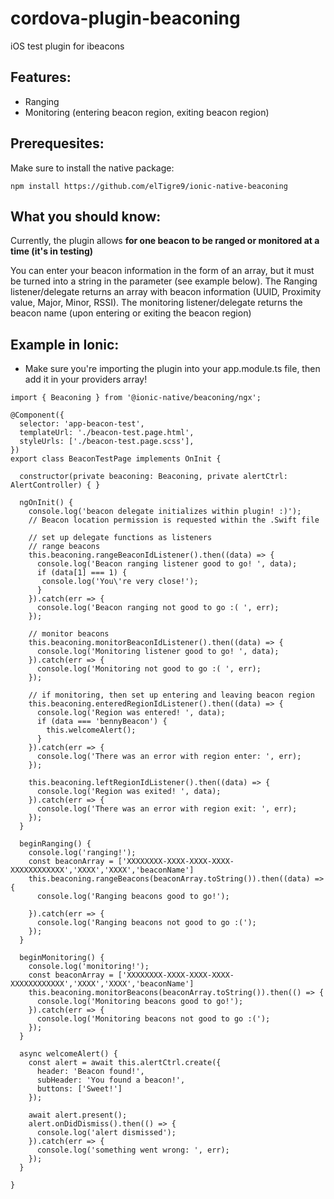 # cordova-plugin-beaconing
iOS test plugin for ibeacons

## Features:
  * Ranging
  * Monitoring (entering beacon region, exiting beacon region)
  
## Prerequesites:
Make sure to install the native package:
```
npm install https://github.com/elTigre9/ionic-native-beaconing
```
## What you should know:
Currently, the plugin allows **for one beacon to be ranged or monitored at a time (it's in testing)**
 
You can enter your beacon information in the form of an array, but it must be turned into a string in the parameter (see example below). The Ranging listener/delegate returns an array with beacon information (UUID, Proximity value, Major, Minor, RSSI). The monitoring listener/delegate returns the beacon name (upon entering or exiting the beacon region)

## Example in Ionic:
* Make sure you're importing the plugin into your app.module.ts file, then add it in your providers array!
```
import { Beaconing } from '@ionic-native/beaconing/ngx';

@Component({
  selector: 'app-beacon-test',
  templateUrl: './beacon-test.page.html',
  styleUrls: ['./beacon-test.page.scss'],
})
export class BeaconTestPage implements OnInit {

  constructor(private beaconing: Beaconing, private alertCtrl: AlertController) { }

  ngOnInit() {
    console.log('beacon delegate initializes within plugin! :)');
    // Beacon location permission is requested within the .Swift file

    // set up delegate functions as listeners
    // range beacons
    this.beaconing.rangeBeaconIdListener().then((data) => {
      console.log('Beacon ranging listener good to go! ', data);
      if (data[1] === 1) {
       console.log('You\'re very close!');
      }
    }).catch(err => {
      console.log('Beacon ranging not good to go :( ', err);
    });

    // monitor beacons
    this.beaconing.monitorBeaconIdListener().then((data) => {
      console.log('Monitoring listener good to go! ', data);
    }).catch(err => {
      console.log('Monitoring not good to go :( ', err);
    });

    // if monitoring, then set up entering and leaving beacon region
    this.beaconing.enteredRegionIdListener().then((data) => {
      console.log('Region was entered! ', data);
      if (data === 'bennyBeacon') {
        this.welcomeAlert();
      }
    }).catch(err => {
      console.log('There was an error with region enter: ', err);
    });

    this.beaconing.leftRegionIdListener().then((data) => {
      console.log('Region was exited! ', data);
    }).catch(err => {
      console.log('There was an error with region exit: ', err);
    });
  }

  beginRanging() {
    console.log('ranging!');
    const beaconArray = ['XXXXXXXX-XXXX-XXXX-XXXX-XXXXXXXXXXXX','XXXX','XXXX','beaconName']
    this.beaconing.rangeBeacons(beaconArray.toString()).then((data) => {
      console.log('Ranging beacons good to go!');
    
    }).catch(err => {
      console.log('Ranging beacons not good to go :(');
    });
  }

  beginMonitoring() {
    console.log('monitoring!');
    const beaconArray = ['XXXXXXXX-XXXX-XXXX-XXXX-XXXXXXXXXXXX','XXXX','XXXX','beaconName']
    this.beaconing.monitorBeacons(beaconArray.toString()).then(() => {
      console.log('Monitoring beacons good to go!');
    }).catch(err => {
      console.log('Monitoring beacons not good to go :(');
    });
  }

  async welcomeAlert() {
    const alert = await this.alertCtrl.create({
      header: 'Beacon found!',
      subHeader: 'You found a beacon!',
      buttons: ['Sweet!']
    });

    await alert.present();
    alert.onDidDismiss().then(() => {
      console.log('alert dismissed');
    }).catch(err => {
      console.log('something went wrong: ', err);
    });
  }

}
```
